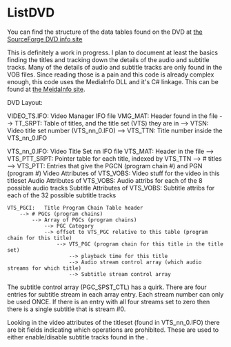 # ListDVD

You can find the structure of the data tables found on the DVD at [the SourceForge DVD info site](http://dvd.sourceforge.net/dvdinfo/)

This is definitely a work in progress.  I plan to document at least the basics finding the titles and tracking down the details of the
audio and subtitle tracks.   Many of the details of audio and subtitle tracks are only found in the VOB files.  Since reading those is a pain
and this code is already complex enough, this code uses the MediaInfo DLL and it's C# linkage.  This can be found at [the MeidaInfo site](https://mediaarea.net/en/MediaInfo/Support/SDK).



DVD Layout:

VIDEO_TS.IFO:  Video Manager IFO file
	VMG_MAT:	Header found in the file
		-->	TT_SRPT:  Table of titles, and the title set (VTS) they are in
				--> VTSN:  Video title set number (VTS_nn_0.IFO)
				--> VTS_TTN:  Title number inside the VTS_nn_0.IFO


VTS_nn_0.IFO:  Video Title Set nn IFO file
	VTS_MAT:	Header in the file
		-->	VTS_PTT_SRPT:  Pointer table for each title, indexed by VTS_TTN
				--> # titles
				--> VTS_PTT:  Entries that give the PGCN (program chain #) and PGN (program #)
	Video Attributes of VTS_VOBS:  Video stuff for the video in this titleset
	Audio Attributes of VTS_VOBS:  Audio attribs for each of the 8 possible audio tracks
	Subtitle Attributes of VTS_VOBS:  Subtitle attribs for each of the 32 possible subtitle tracks

	VTS_PGCI:	Title Program Chain Table header
		-->	# PGCs (program chains)
			--> Array of PGCs (program chains)
				--> PGC Category
				--> offset to VTS_PGC relative to this table (program chain for this title)
					--> VTS_PGC (program chain for this title in the title set)
						--> playback time for this title
						--> Audio stream control array (which audio streams for which title)
						--> Subtitle stream control array


The subtitle control array (PGC_SPST_CTL) has a quirk.  There are four entries for subtitle stream in
each array entry.  Each stream number can only be used ONCE.  If there is an entry with all four 
streams set to zero then there is a single subtitle that is stream #0.

Looking in the video attributes of the titleset (found in VTS_nn_0.IFO) there are bit fields indicating
which operations are prohibited.  These are used to either enable/disable subtitle tracks found in the
.
